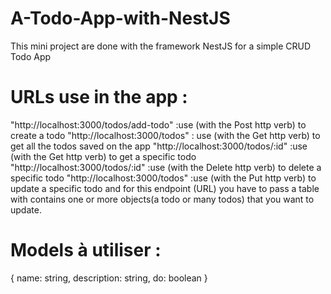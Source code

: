 # A-Todo-App-with-NestJS
This mini project are done with the framework NestJS for a simple CRUD Todo App
# URLs use in the app :
"http://localhost:3000/todos/add-todo" :use (with the Post http verb) to create a todo 
"http://localhost:3000/todos" : use (with the Get http verb) to get all the todos saved on the app
"http://localhost:3000/todos/:id" :use (with the Get http verb) to get a specific todo 
"http://localhost:3000/todos/:id" :use (with the Delete http verb) to delete a specific todo 
"http://localhost:3000/todos" :use (with the Put http verb) to update a specific todo and for this endpoint (URL) you have to pass a table with contains one or more objects(a todo or many todos) that you want to update.
# Models à utiliser :
{
  name: string,
  description: string,
  do: boolean
}
